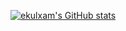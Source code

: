 [![ekulxam's GitHub stats](https://github-readme-stats.vercel.app/api?username=ekulxam)](https://github.com/anuraghazra/github-readme-stats)

<!---
- 👋 Hi, I’m @ekulxam
- 👀 I’m interested in ...
- 🌱 I’m currently learning ...
- 💞️ I’m looking to collaborate on ...
- 📫 How to reach me ...
- 😄 Pronouns: ...
- ⚡ Fun fact: ...


ekulxam/ekulxam is a ✨ special ✨ repository because its `README.md` (this file) appears on your GitHub profile.
You can click the Preview link to take a look at your changes.
--->
